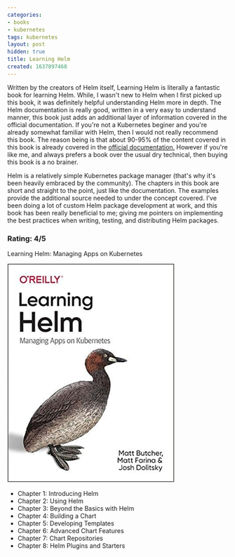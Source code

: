 ```yaml
---
categories:
- books
- kubernetes
tags: kubernetes
layout: post
hidden: true
title: Learning Helm
created: 1637897468
---
```


Written by the creators of Helm itself, Learning Helm is literally a fantastic book for learning Helm. While, I wasn't new to Helm when I first picked up this book, it was definitely helpful understanding Helm more in depth. The Helm documentation is really good, written in a very easy to understand manner, this book just adds an additional layer of information covered in the official documentation. If you're not a Kubernetes beginer and you're already somewhat familiar with Helm, then I would not really recommend this book. The reason being is that about 90-95% of the content covered in this book is already covered in the <a href="https://helm.sh/docs/" target="_blank">official documentation.</a> However if you're like me, and always prefers a book over the usual dry technical, then buying this book is a no brainer.

Helm is a relatively simple Kubernetes package manager (that's why it's been heavily embraced by the community). The chapters in this book are short and straight to the point, just like the documentation. The examples provide the additional source needed to under the concept covered.  I've been doing a lot of custom Helm package development at work, and this book has been really beneficial to me; giving me pointers on implementing the best practices when writing, testing, and distributing Helm packages.

### Rating: 4/5

Learning Helm: Managing Apps on Kubernetes

<a href="https://www.amazon.com/Learning-Helm-Managing-Apps-Kubernetes/dp/1492083658" target="_blank"><img src="/assets/books/learning-helm.jpg"></a>

* Chapter 1: Introducing Helm
* Chapter 2: Using Helm
* Chapter 3: Beyond the Basics with Helm
* Chapter 4: Building a Chart
* Chapter 5: Developing Templates
* Chapter 6: Advanced Chart Features
* Chapter 7: Chart Repositories
* Chapter 8: Helm Plugins and Starters
